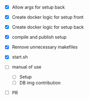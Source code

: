 - [x] Allow args for setup back

- [x] Create docker logic for setup front
- [x] Create docker logic for setup back

- [x] compile and publish setup

- [x] Remove unnecessary makefiles

- [x] start.sh

- [ ] manual of use
  - [ ] Setup
  - [ ] DB img contribution

- [ ] PR
